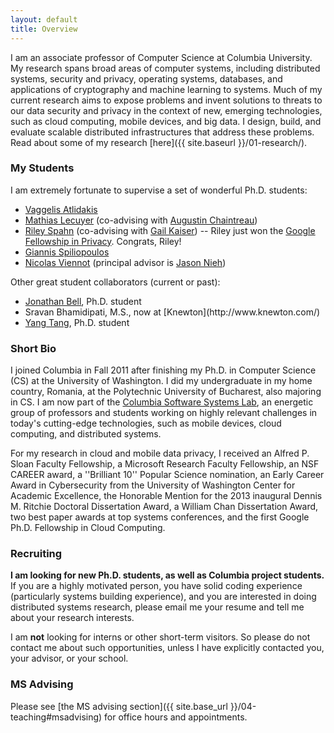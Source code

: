 ```yaml
---
layout: default
title: Overview
---
```


I am an associate professor of Computer Science at Columbia University. My research spans broad areas of computer systems,
including distributed systems, security and privacy, operating systems, databases, and applications of cryptography and machine
learning to systems.
Much of my current research aims to expose problems and invent solutions to threats to our data security and privacy in the context of new, emerging technologies, such as cloud computing, mobile devices, and big data.
I design, build, and evaluate scalable distributed infrastructures that address these problems.
Read about some of my research [here]({{ site.baseurl }}/01-research/).

### My Students

I am extremely fortunate to supervise a set of wonderful Ph.D. students:

* [Vaggelis Atlidakis](http://www.cs.columbia.edu/~vatlidak/)
* [Mathias Lecuyer](http://www.cs.columbia.edu/~mathias/) (co-advising with [Augustin Chaintreau](http://www.cs.columbia.edu/~augustin/))
* [Riley Spahn](http://www.cs.columbia.edu/~riley/) (co-advising with [Gail
  Kaiser](http://www.cs.columbia.edu/~kaiser/)) -- Riley just won the [Google Fellowship in Privacy](http://googleresearch.blogspot.com/2015/02/announcing-2015-north-american-google.html). Congrats, Riley!
* [Giannis Spiliopoulos](http://spiliopoulos.github.io/)
* [Nicolas Viennot](https://github.com/nviennot) (principal advisor is [Jason
  Nieh](http://www.cs.columbia.edu/~nieh/))

Other great student collaborators (current or past):
<ul>
    <li><a href="http://jonbell.net">Jonathan Bell</a>, Ph.D. student</li>
    <li>Sravan Bhamidipati, M.S., now at [Knewton](http://www.knewton.com/)</li>
    <li><a href="http://www.cs.columbia.edu/~ty/">Yang Tang</a>, Ph.D. student</li>
</ul>

### Short Bio

I joined Columbia in Fall 2011 after finishing my Ph.D. in Computer Science
(CS) at the University of Washington.
I did my undergraduate in my home country, Romania, at the Polytechnic
University of Bucharest, also majoring in CS.
I am now part of the [Columbia Software Systems Lab](http://systems.cs.columbia.edu/),
an energetic group of professors and students working on highly relevant challenges in
today's cutting-edge technologies, such as mobile devices, cloud computing, and
distributed systems.

For my research in cloud and mobile data privacy, I received 
an Alfred P. Sloan Faculty Fellowship, a Microsoft Research Faculty Fellowship,
an NSF CAREER award,  a ''Brilliant 10'' Popular Science nomination, an Early
Career Award in Cybersecurity from the University of Washington Center for
Academic Excellence, the Honorable Mention for the 2013 inaugural Dennis M. Ritchie
Doctoral Dissertation Award, a William Chan Dissertation Award, two
best paper awards at top systems conferences, and the first Google
Ph.D. Fellowship in Cloud Computing.




### Recruiting

**I am looking for new Ph.D. students, as well as Columbia project students.**
If you are a highly motivated person, you have solid coding experience
(particularly systems building experience), and you are interested in
doing distributed systems research, please email me your resume and
tell me about your research interests.

I am **not** looking for interns or other short-term visitors.
So please do not contact me about such opportunities, unless I have
explicitly contacted you, your advisor, or your school.


### MS Advising

Please see [the MS advising section]({{ site.base_url }}/04-teaching#msadvising) for office hours
and appointments.



